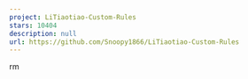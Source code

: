 ```yaml
---
project: LiTiaotiao-Custom-Rules
stars: 10404
description: null
url: https://github.com/Snoopy1866/LiTiaotiao-Custom-Rules
---
```


rm
